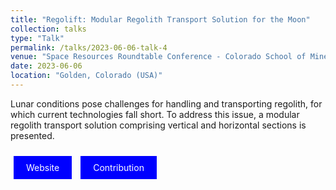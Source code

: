```yaml
---
title: "Regolift: Modular Regolith Transport Solution for the Moon"
collection: talks
type: "Talk"
permalink: /talks/2023-06-06-talk-4
venue: "Space Resources Roundtable Conference - Colorado School of Mines"
date: 2023-06-06
location: "Golden, Colorado (USA)"
---
```

Lunar conditions pose challenges for handling and transporting regolith, for which current technologies fall short. To address this issue, a modular regolith transport solution comprising vertical and horizontal sections is presented.

<a href="https://isruinfo.com/public/index.php?page=srr_23" style="background-color: blue; color: white; padding: 10px 20px; text-align: center; text-decoration: none; display: inline-block; margin: 10px 5px; cursor: pointer;">Website</a>
<a href="https://isruinfo.com/public/docs/srr23/Poster%2031-Rejon-Lopez-Modular%20Regolith%20Transport%20Solution%20for%20the%20Moon.zip" style="background-color: blue; color: white; padding: 10px 20px; text-align: center; text-decoration: none; display: inline-block; margin: 10px 5px; cursor: pointer;">Contribution</a>